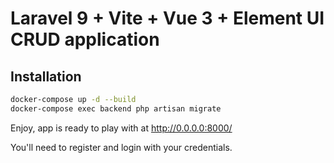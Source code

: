 # Laravel 9 + Vite + Vue 3 + Element UI CRUD application 

## Installation

```bash
docker-compose up -d --build
docker-compose exec backend php artisan migrate
```

Enjoy, app is ready to play with at http://0.0.0.0:8000/

You'll need to register and login with your credentials.
